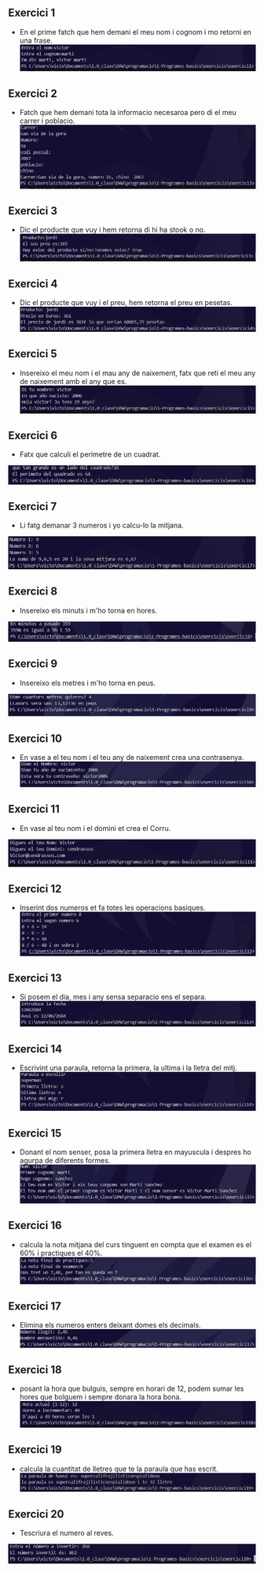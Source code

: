 ## Exercici 1
- En el prime fatch que hem demani el meu nom i cognom i mo retorni en una frase.
![alt text](/exercicis/imgenes/image1.png)
## Exercici 2
- Fatch que hem demani tota la informacio necesaroa pero di el meu carrer i poblacio.
![alt text](/exercicis/imgenes/image2.png)
## Exercici 3
- Dic el producte que vuy i hem retorna di hi ha stook o no.
![alt text](/exercicis/imgenes/image3.png)
## Exercici 4
- Dic el producte que vuy i el preu, hem retorna el preu en pesetas.
![alt text](/exercicis/imgenes/image4.png)
## Exercici 5
- Insereixo el meu nom i el mau any de naixement, fatx que reti el meu any de naixement amb el any que es.
![alt text](/exercicis/imgenes/image5.png)
## Exercici 6
- Fatx que calculi el perimetre de un cuadrat.

![alt text](/exercicis/imgenes/image6.png)
## Exercici 7
- Li fatg demanar 3 numeros i yo calcu-lo la mitjana.

![alt text](/exercicis/imgenes/image7.png)
## Exercici 8
- Insereixo els minuts i m'ho torna en hores.

![alt text](/exercicis/imgenes/image8.png)
## Exercici 9
- Insereixo els metres i m'ho torna en peus.

![alt text](/exercicis/imgenes/image9.png)
## Exercici 10
- En vase a el teu nom i el teu any de naixement crea una contrasenya.
![alt text](/exercicis/imgenes/image10.png)
## Exercici 11
- En vase al teu nom i el domini et crea el Corru.

![alt text](/exercicis/imgenes/image11.png)
## Exercici 12
- Inserint dos numeros et fa totes les operacions basiques.
![alt text](/exercicis/imgenes/image12.png)
## Exercici 13
- Si posem el dia, mes i any sensa separacio ens el separa.
![alt text](/exercicis/imgenes/image13.png)
## Exercici 14
- Escrivint una paraula, retorna la primera, la ultima i la lletra del mitj.
![alt text](/exercicis/imgenes/image14.png)
## Exercici 15
- Donant el nom senser, posa la primera lletra en mayuscula i despres ho agurpa de diferents formes.
![alt text](/exercicis/imgenes/image15.png)
## Exercici 16
- calcula la nota mitjana del curs tinguent en compta que el examen es el 60% i practiques el 40%.
![alt text](/exercicis/imgenes/image16.png)
## Exercici 17
- Elimina els numeros enters deixant domes els decimals.
![alt text](/exercicis/imgenes/image17.png)
## Exercici 18
- posant la hora que bulguis, sempre en horari de 12, podem sumar les hores que bolguem i sempre donara la hora bona.
![alt text](/exercicis/imgenes/image18.png)
## Exercici 19
- calcula la cuantitat de lletres que te la paraula que has escrit.
![alt text](/exercicis/imgenes/image19.png)
## Exercici 20
- Tescriura el numero al reves.

![alt text](/exercicis/imgenes/image20.png)
